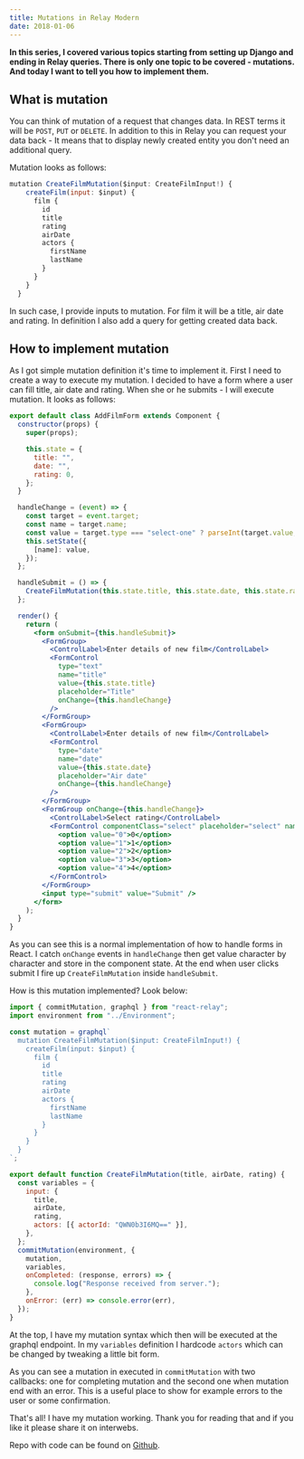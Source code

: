 ```yaml
---
title: Mutations in Relay Modern
date: 2018-01-06
---
```


**In this series, I covered various topics starting from setting up Django and ending in Relay queries.
There is only one topic to be covered - mutations. And today I want to tell you how to implement
them.**

## What is mutation

You can think of mutation of a request that changes data. In REST terms it will be `POST`, `PUT`
or `DELETE`. In addition to this in Relay you can request your data back - It means that to display
newly created entity you don't need an additional query.

Mutation looks as follows:

```js
mutation CreateFilmMutation($input: CreateFilmInput!) {
    createFilm(input: $input) {
      film {
        id
        title
        rating
        airDate
        actors {
          firstName
          lastName
        }
      }
    }
  }
```

In such case, I provide inputs to mutation. For film it will be a title, air date and rating. In
definition I also add a query for getting created data back.

## How to implement mutation

As I got simple mutation definition it's time to implement it. First I need to create a way to execute
my mutation. I decided to have a form where a user can fill title, air date and rating. When she or he
submits - I will execute mutation. It looks as follows:

```jsx
export default class AddFilmForm extends Component {
  constructor(props) {
    super(props);

    this.state = {
      title: "",
      date: "",
      rating: 0,
    };
  }

  handleChange = (event) => {
    const target = event.target;
    const name = target.name;
    const value = target.type === "select-one" ? parseInt(target.value, 10) : target.value;
    this.setState({
      [name]: value,
    });
  };

  handleSubmit = () => {
    CreateFilmMutation(this.state.title, this.state.date, this.state.rating);
  };

  render() {
    return (
      <form onSubmit={this.handleSubmit}>
        <FormGroup>
          <ControlLabel>Enter details of new film</ControlLabel>
          <FormControl
            type="text"
            name="title"
            value={this.state.title}
            placeholder="Title"
            onChange={this.handleChange}
          />
        </FormGroup>
        <FormGroup>
          <ControlLabel>Enter details of new film</ControlLabel>
          <FormControl
            type="date"
            name="date"
            value={this.state.date}
            placeholder="Air date"
            onChange={this.handleChange}
          />
        </FormGroup>
        <FormGroup onChange={this.handleChange}>
          <ControlLabel>Select rating</ControlLabel>
          <FormControl componentClass="select" placeholder="select" name="rating">
            <option value="0">0</option>
            <option value="1">1</option>
            <option value="2">2</option>
            <option value="3">3</option>
            <option value="4">4</option>
          </FormControl>
        </FormGroup>
        <input type="submit" value="Submit" />
      </form>
    );
  }
}
```

As you can see this is a normal implementation of how to handle forms in React. I catch `onChange`
events in `handleChange` then get value character by character and store in the component state.
At the end when user clicks submit I fire up `CreateFilmMutation` inside `handleSubmit`.

How is this mutation implemented? Look below:

```jsx
import { commitMutation, graphql } from "react-relay";
import environment from "../Environment";

const mutation = graphql`
  mutation CreateFilmMutation($input: CreateFilmInput!) {
    createFilm(input: $input) {
      film {
        id
        title
        rating
        airDate
        actors {
          firstName
          lastName
        }
      }
    }
  }
`;

export default function CreateFilmMutation(title, airDate, rating) {
  const variables = {
    input: {
      title,
      airDate,
      rating,
      actors: [{ actorId: "QWN0b3I6MQ==" }],
    },
  };
  commitMutation(environment, {
    mutation,
    variables,
    onCompleted: (response, errors) => {
      console.log("Response received from server.");
    },
    onError: (err) => console.error(err),
  });
}
```

At the top, I have my mutation syntax which then will be executed at the graphql endpoint. In my
`variables` definition I hardcode `actors` which can be changed by tweaking a little bit form.

As you can see a mutation in executed in `commitMutation` with two callbacks: one for completing
mutation and the second one when mutation end with an error. This is a useful place to show for example
errors to the user or some confirmation.

That's all! I have my mutation working. Thank you for reading that and if you like it please share
it on interwebs.

Repo with code can be found on
[Github](https://github.com/krzysztofzuraw/personal-blog-projects/tree/master/blog_django_graphql_react_relay).
